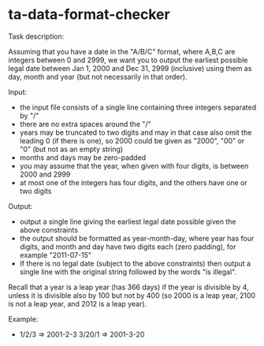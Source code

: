 # ta-data-format-checker

Task description:

Assuming that you have a date in the "A/B/C" format, where A,B,C are integers between 0 and 2999, we want you to output the earliest possible legal date between Jan 1, 2000 and Dec 31, 2999 (inclusive) using them as day, month and year (but not necessarily in that order). 
 
Input:

- the input file consists of a single line containing three integers separated by "/"
- there are no extra spaces around the "/"
- years may be truncated to two digits and may in that case also omit the leading 0 (if there is one), so 2000 could be given as "2000", "00" or "0" (but not as an empty string)
- months and days may be zero-padded
- you may assume that the year, when given with four digits, is between 2000 and 2999
- at most one of the integers has four digits, and the others have one or two digits 
 
Output:

- output a single line giving the earliest legal date possible given the above constraints
- the output should be formatted as year-month-day, where year has four digits, and month and day have two digits each (zero padding), for example "2011-07-15"
- If there is no legal date (subject to the above constraints) then output a single line with the original string followed by the words "is illegal". 
 
Recall that a year is a leap year (has 366 days) if the year is divisible by 4, unless it is divisible also by 100 but not by 400 (so 2000 is a leap year, 2100 is not a leap year, and 2012 is a leap year). 
 
Example: 

- 1/2/3  =>   2001-2-3 3/20/1  =>   2001-3-20 
